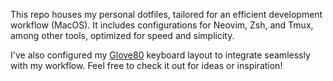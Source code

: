 This repo houses my personal dotfiles, tailored for an efficient development workflow (MacOS). It includes configurations for Neovim, Zsh, and Tmux, among other tools, optimized for speed and simplicity.

I've also configured my [Glove80](https://my.glove80.com/?ref=arslan.io#/layout/user/f1c57d85-0511-49a7-be96-c14cdfa94674) keyboard layout to integrate seamlessly with my workflow. Feel free to check it out for ideas or inspiration!
